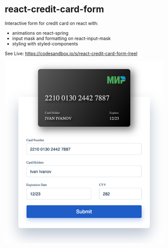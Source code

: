 # react-credit-card-form

Interactive form for credit card on react with:
  - animations on react-spring
  - input mask and formatting on react-input-mask
  - styling with styled-components

See Live: https://codesandbox.io/s/react-credit-card-form-lreel

![](credit-card-demo.png)
